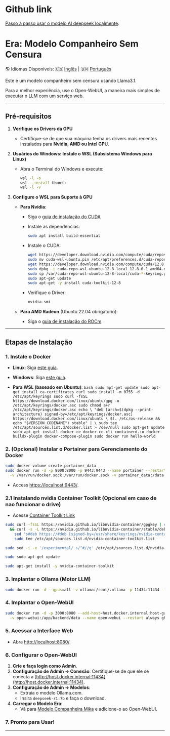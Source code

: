 # Github link

[Passo a passo usar o modelo AI deepseek localmente](https://github.com/EngDiego/ai-local-deepseek).

# Era: Modelo Companheiro Sem Censura

🌎 Idiomas Disponíveis:
🇺🇸 [Inglês](README.md) | 🇧🇷 [Português](README.pt-br.md)

Este é um modelo companheiro sem censura usando Llama3.1.

Para a melhor experiência, use o Open-WebUI, a maneira mais simples de executar o LLM com um serviço web.

---

## Pré-requisitos

1. **Verifique os Drivers da GPU**
   - Certifique-se de que sua máquina tenha os drivers mais recentes instalados para **Nvidia, AMD ou Intel GPU**.

2. **Usuários do Windows: Instale o WSL (Subsistema Windows para Linux)**
   - Abra o Terminal do Windows e execute:
     ```bash
     wsl -l -o
     wsl --install Ubuntu
     wsl -l -v
     ```

3. **Configure o WSL para Suporte à GPU**
   - **Para Nvidia**:
     - Siga o [guia de instalação do CUDA](https://developer.nvidia.com/cuda-downloads?target_os=Linux&target_arch=x86_64&Distribution=WSL-Ubuntu&target_version=2.0&target_type=deb_local)
     
     - Instale as dependências:
       ```bash
       sudo apt install build-essential
       ```
     - Instale o CUDA:
       ```bash
       wget https://developer.download.nvidia.com/compute/cuda/repos/wsl-ubuntu/x86_64/cuda-wsl-ubuntu.pin
       sudo mv cuda-wsl-ubuntu.pin /etc/apt/preferences.d/cuda-repository-pin-600
       wget https://developer.download.nvidia.com/compute/cuda/12.8.0/local_installers/cuda-repo-wsl-ubuntu-12-8-local_12.8.0-1_amd64.deb
       sudo dpkg -i cuda-repo-wsl-ubuntu-12-8-local_12.8.0-1_amd64.deb
       sudo cp /var/cuda-repo-wsl-ubuntu-12-8-local/cuda-*-keyring.gpg /usr/share/keyrings/
       sudo apt-get update
       sudo apt-get -y install cuda-toolkit-12-8
       ```
     - Verifique o Driver:
       ```bash
       nvidia-smi
       ```

   - **Para AMD Radeon** (Ubuntu 22.04 obrigatório):
     - Siga o [guia de instalação do ROCm](https://rocm.docs.amd.com/projects/radeon/en/latest/docs/install/wsl/install-radeon.html).

---

## Etapas de Instalação

### 1. Instale o Docker
- **Linux**: Siga [este guia](https://docs.docker.com/engine/install/ubuntu/).
- **Windows**: Siga [este guia](https://docs.docker.com/desktop/setup/install/windows-install/).

- **Para WSL (baseado em Ubuntu)**:
  `bash
  sudo apt-get update
  sudo apt-get install ca-certificates curl
  sudo install -m 0755 -d /etc/apt/keyrings
  sudo curl -fsSL https://download.docker.com/linux/ubuntu/gpg -o /etc/apt/keyrings/docker.asc
  sudo chmod a+r /etc/apt/keyrings/docker.asc
  echo \
    "deb [arch=$(dpkg --print-architecture) signed-by=/etc/apt/keyrings/docker.asc] https://download.docker.com/linux/ubuntu \
    $(. /etc/os-release && echo "$VERSION_CODENAME") stable" | \
    sudo tee /etc/apt/sources.list.d/docker.list > /dev/null
  sudo apt-get update
  sudo apt-get install docker-ce docker-ce-cli containerd.io docker-buildx-plugin docker-compose-plugin
  sudo docker run hello-world
  `

### 2. (Opcional) Instalar o Portainer para Gerenciamento do Docker
````bash
sudo docker volume create portainer_data
sudo docker run -d -p 8000:8000 -p 9443:9443 --name portainer --restart=always \
  -v /var/run/docker.sock:/var/run/docker.sock -v portainer_data:/data portainer/portainer-ce:2.21.5
````
- Access [https://localhost:9443/](https://localhost:9443/).

### 2.1 Instalando nvidia Container Toolkit (Opcional em caso de nao funcionar o drive)

- Acesse [Container Toolkit Link](https://docs.nvidia.com/datacenter/cloud-native/container-toolkit/latest/install-guide.html#installation)

```bash
sudo curl -fsSL https://nvidia.github.io/libnvidia-container/gpgkey | sudo gpg --dearmor -o /usr/share/keyrings/nvidia-container-toolkit-keyring.gpg \
  && curl -s -L https://nvidia.github.io/libnvidia-container/stable/deb/nvidia-container-toolkit.list | \
    sed 's#deb https://#deb [signed-by=/usr/share/keyrings/nvidia-container-toolkit-keyring.gpg] https://#g' | \
    sudo tee /etc/apt/sources.list.d/nvidia-container-toolkit.list

sudo sed -i -e '/experimental/ s/^#//g' /etc/apt/sources.list.d/nvidia-container-toolkit.list

sudo sudo apt-get update

sudo apt-get install -y nvidia-container-toolkit
```




### 3. Implantar o Ollama (Motor LLM)
```bash
sudo docker run -d --gpus=all -v ollama:/root/.ollama -p 11434:11434 --name ollama ollama/ollama
```

### 4. Implantar o Open-WebUI
```bash
sudo docker run -d -p 3000:8080 --add-host=host.docker.internal:host-gateway \
  -v open-webui:/app/backend/data --name open-webui --restart always ghcr.io/open-webui/open-webui:main
```

### 5. Acessar a Interface Web
- Abra [http://localhost:8080/](http://localhost:8080/).

### 6. Configurar o Open-WebUI
1.  **Crie e faça login como Admin**.
2.  **Configuração de Admin → Conexão**: Certifique-se de que ele se conecta a [http://host.docker.internal:11434](http://host.docker.internal:11434).
3.  **Configuração de Admin → Modelos**:
    - Extraia o modelo Ollama.com.
    - Insira `deepseek-r1:7b` e faça o download.
4.  **Carregar o Modelo Era**:
    - Vá para [Modelo Companheira Mika](https://openwebui.com/m/digo/mika/) e adicione-o ao Open-WebUI.

### 7. Pronto para Usar!

---
